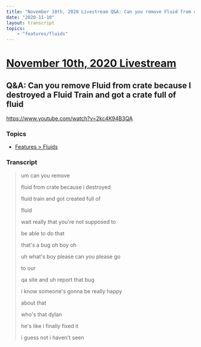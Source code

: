 ```yaml
---
title: "November 10th, 2020 Livestream Q&A: Can you remove Fluid from crate because I destroyed a Fluid Train and got a crate full of fluid"
date: "2020-11-10"
layout: transcript
topics:
    - "features/fluids"
---
```

# [November 10th, 2020 Livestream](../2020-11-10.md)
## Q&A: Can you remove Fluid from crate because I destroyed a Fluid Train and got a crate full of fluid
https://www.youtube.com/watch?v=2kc4K94B3QA

### Topics
* [Features > Fluids](../topics/features/fluids.md)

### Transcript

> um can you remove
>
> fluid from crate because i destroyed
>
> fluid train and got created full of
>
> fluid
>
> wait really that you're not supposed to
>
> be able to do that
>
> that's a bug oh boy oh
>
> uh what's boy please can you please go
>
> to our
>
> qa site and uh report that bug
>
> i know someone's gonna be really happy
>
> about that
>
> who's that dylan
>
> he's like i finally fixed it
>
> i guess not i haven't seen
